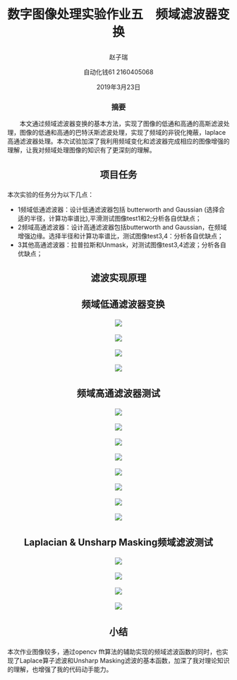 # <p align="center"> 数字图像处理实验作业五　频域滤波器变换 </p>

<p align="center"> 赵子瑞 </p>
<p align="center"> 自动化钱61  2160405068 </p>
<p align="center"> 2019年3月23日 </p>

### <p align="center"> 摘要 </p>
　　本文通过频域滤波器变换的基本方法，实现了图像的低通和高通的高斯滤波处理，图像的低通和高通的巴特沃斯滤波处理，实现了频域的非锐化掩蔽，laplace高通滤波器处理。本次试验加深了我利用频域变化和滤波器完成相应的图像增强的理解，让我对频域处理图像的知识有了更深刻的理解。
  
## <p align="center"> 项目任务 </p>

本次实验的任务分为以下几点：
* 1频域低通滤波器：设计低通滤波器包括 butterworth and Gaussian (选择合适的半径，计算功率谱比),平滑测试图像test1和2;分析各自优缺点；
* 2频域高通滤波器：设计高通滤波器包括butterworth and Gaussian，在频域增强边缘。选择半径和计算功率谱比，测试图像test3,4：分析各自优缺点；
* 3其他高通滤波器：拉普拉斯和Unmask，对测试图像test3,4滤波；分析各自优缺点；

## <p align="center"> 滤波实现原理 </p>


## <p align="center">　频域低通滤波器变换 </p>

<p align="center"> <img src="https://github.com/1989Ryan/hw5/blob/master/images/result1butterworthtest1.png?raw=true" />　</p>
<p align="center"> <img src="https://github.com/1989Ryan/hw5/blob/master/images/result1butterworthtest2.png?raw=true" />　</p>
<p align="center"> <img src="https://github.com/1989Ryan/hw5/blob/master/images/result1gaussiantest1.png?raw=true" />　</p>
<p align="center"> <img src="https://github.com/1989Ryan/hw5/blob/master/images/result1gaussiantest2.png?raw=true" />　</p>

## <p align="center"> 频域高通滤波器测试 </p>


<p align="center"> <img src="https://github.com/1989Ryan/hw5/blob/master/images/result2butterworthtest3.png?raw=true" />　</p>

<p align="center"> <img src="https://github.com/1989Ryan/hw5/blob/master/images/result2butterworthtest3enhance.png?raw=true" />　</p>
<p align="center"> <img src="https://github.com/1989Ryan/hw5/blob/master/images/result2butterworthtest4.png?raw=true" />　</p>
<p align="center"> <img src="https://github.com/1989Ryan/hw5/blob/master/images/result2butterworthtest4enhance.png?raw=true" />　</p>
<p align="center"> <img src="https://github.com/1989Ryan/hw5/blob/master/images/result2gaussiantest3.png?raw=true" />　</p>
<p align="center"> <img src="https://github.com/1989Ryan/hw5/blob/master/images/result2gaussiantest3enhance.png?raw=true" />　</p>
<p align="center"> <img src="https://github.com/1989Ryan/hw5/blob/master/images/result2gaussiantest4.png?raw=true" />　</p>
<p align="center"> <img src="https://github.com/1989Ryan/hw5/blob/master/images/result2gaussiantest4enhance.png?raw=true" />　</p>

## <p align="center"> Laplacian & Unsharp Masking频域滤波测试 </p>


<p align="center"> <img src="https://github.com/1989Ryan/hw5/blob/master/images/result3test3.png?raw=true" />　</p>
<p align="center"> <img src="https://github.com/1989Ryan/hw5/blob/master/images/result3test3enhance.png?raw=true" />　</p>
<p align="center"> <img src="https://github.com/1989Ryan/hw5/blob/master/images/result3test4.png?raw=true" />　</p>
<p align="center"> <img src="https://github.com/1989Ryan/hw5/blob/master/images/result3test4enhance.png?raw=true" />　</p>

## <p align="center"> 小结 </p>

本次作业图像较多，通过opencv fft算法的辅助实现的频域滤波函数的同时，也实现了Laplace算子滤波和Unsharp Masking滤波的基本函数，加深了我对理论知识的理解，也增强了我的代码动手能力。
